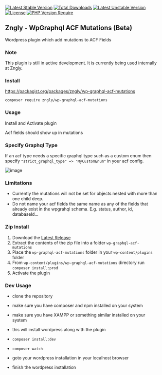 [![Latest Stable Version](http://poser.pugx.org/zngly/wp-graphql-acf-mutations/v)](https://packagist.org/packages/zngly/wp-graphql-acf-mutations) [![Total Downloads](http://poser.pugx.org/zngly/wp-graphql-acf-mutations/downloads)](https://packagist.org/packages/zngly/wp-graphql-acf-mutations) [![Latest Unstable Version](http://poser.pugx.org/zngly/wp-graphql-acf-mutations/v/unstable)](https://packagist.org/packages/zngly/wp-graphql-acf-mutations) [![License](http://poser.pugx.org/zngly/wp-graphql-acf-mutations/license)](https://packagist.org/packages/zngly/wp-graphql-acf-mutations) [![PHP Version Require](http://poser.pugx.org/zngly/wp-graphql-acf-mutations/require/php)](https://packagist.org/packages/zngly/wp-graphql-acf-mutations)

## Zngly - WpGraphql ACF Mutations (Beta)

Wordpress plugin which add mutations to ACF Fields

### Note

This plugin is still in active development. It is currently being used internally at Zngly.

### Install

<https://packagist.org/packages/zngly/wp-graphql-acf-mutations>

`composer require zngly/wp-graphql-acf-mutations`

### Usage

Install and Activate plugin

Acf fields should show up in mutations

### Specify Graphql Type

If an acf type needs a specific graphql type such as a custom enum then specify
`"strict_graphql_type" => "MyCustomEnum"` in your acf config.

![image](https://user-images.githubusercontent.com/87081580/180242118-a887435c-d665-44aa-b569-c50cc27542c6.png)

### Limitations

- Currently the mutations will not be set for objects nested with more than one child deep.
- Do not name your acf fields the same name as any of the fields that already exist in the wpgrahql schema. E.g. status, author, id, databaseId...

### Zip Install

1. Download the [Latest Release](https://github.com/zngly/wp-graphql-acf-mutations/releases)
2. Extract the contents of the zip file into a folder `wp-graphql-acf-mutations`
3. Place the `wp-graphql-acf-mutations` folder in your `wp-content/plugins` folder
4. From `wp-content/plugins/wp-graphql-acf-mutations` directory run `composer install:prod`
5. Activate the plugin

### Dev Usage

-   clone the repository
-   make sure you have composer and npm installed on your system
-   make sure you have XAMPP or something similar installed on your system
-   this will install wordpress along with the plugin

-   `composer install:dev`
-   `composer watch`

-   goto your wordpress installation in your localhost browser
-   finish the wordpress installation
